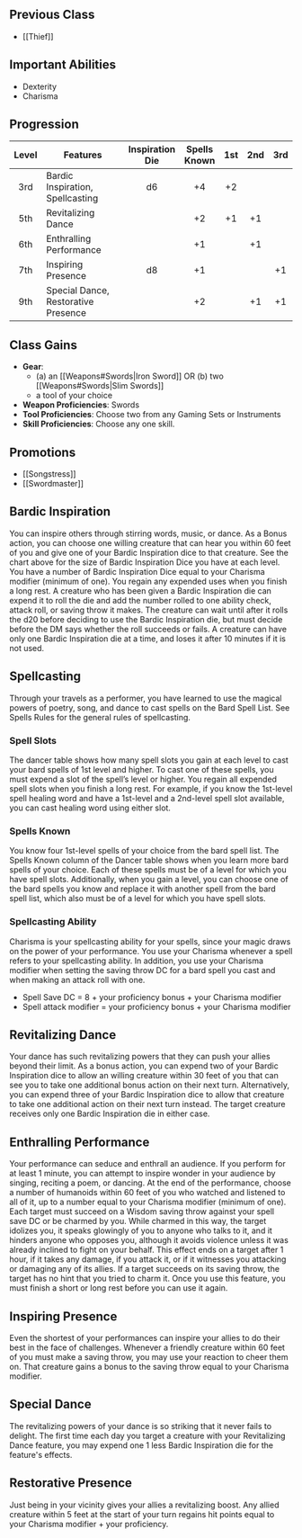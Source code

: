 ## Previous Class
- [[Thief]]
## Important Abilities
- Dexterity
- Charisma
## Progression
| Level | Features                            | Inspiration<br>Die | Spells<br>Known | 1st | 2nd | 3rd |
| :---: | ----------------------------------- | :----------------: | :-------------: | :-: | :-: | :-: |
|  3rd  | Bardic Inspiration, Spellcasting    |         d6         |       +4        | +2  |     |     |
|  5th  | Revitalizing Dance                  |                    |       +2        | +1  | +1  |     |
|  6th  | Enthralling Performance             |                    |       +1        |     | +1  |     |
|  7th  | Inspiring Presence                  |         d8         |       +1        |     |     | +1  |
|  9th  | Special Dance, Restorative Presence |                    |       +2        |     | +1  | +1  |
## Class Gains
- **Gear**: 
    - (a) an [[Weapons#Swords|Iron Sword]] OR (b) two [[Weapons#Swords|Slim Swords]]
    - a tool of your choice
- **Weapon Proficiencies**: Swords
- **Tool Proficiencies**: Choose two from any Gaming Sets or Instruments
- **Skill Proficiencies**: Choose any one skill.
## Promotions
- [[Songstress]]
- [[Swordmaster]]
## Bardic Inspiration
You can inspire others through stirring words, music, or dance.
As a Bonus action, you can choose one willing creature that can hear you within 60 feet of you and give one of your Bardic Inspiration dice to that creature.
See the chart above for the size of Bardic Inspiration Dice you have at each level. You have a number of Bardic Inspiration Dice equal to your Charisma modifier (minimum of one). You regain any expended uses when you finish a long rest.
A creature who has been given a Bardic Inspiration die can expend it to roll the die and add the number rolled to one ability check, attack roll, or saving throw it makes. The creature can wait until after it rolls the d20 before deciding to use the Bardic Inspiration die, but must decide before the
DM says whether the roll succeeds or fails. A creature can have only one Bardic Inspiration die at a time, and loses it after 10 minutes if it is not used.
## Spellcasting
Through your travels as a performer, you have learned to use the magical powers of poetry, song, and dance to cast spells on the Bard Spell List. See Spells Rules for the general rules of spellcasting.
### Spell Slots
The dancer table shows how many spell slots you gain at each level to cast your bard spells of 1st level and higher. To cast one of these spells, you must expend a slot of the spell’s
level or higher. You regain all expended spell slots when you finish a long rest.
For example, if you know the 1st-level spell healing word and have a 1st-level and a 2nd-level spell slot available, you can cast healing word using either slot.
### Spells Known
You know four 1st-level spells of your choice from the bard spell list.
The Spells Known column of the Dancer table shows when you learn more bard spells of your choice. Each of these spells must be of a level for which you have spell slots.
Additionally, when you gain a level, you can choose one of the bard spells you know and replace it with another spell from the bard spell list, which also must be of a level for which you have spell slots.
### Spellcasting Ability
Charisma is your spellcasting ability for your spells, since your magic draws on the power of your performance.
You use your Charisma whenever a spell refers to your spellcasting ability. In addition, you use your Charisma modifier when setting the saving throw DC for a bard spell you cast and when making an attack roll with one.
- Spell Save DC  =  8 + your proficiency bonus + your Charisma modifier
- Spell attack modifier  =  your proficiency bonus + your Charisma modifier
## Revitalizing Dance
Your dance has such revitalizing powers that they can push your allies beyond their limit.
As a bonus action, you can expend two of your Bardic Inspiration dice to allow an willing creature within 30 feet of you that can see you to take one additional bonus action on their next turn.
Alternatively, you can expend three of your Bardic Inspiration dice to allow that creature to take one additional action on their next turn instead.
The target creature receives only one Bardic Inspiration die in either case.
## Enthralling Performance
Your performance can seduce and enthrall an audience.
If you perform for at least 1 minute, you can attempt to inspire wonder in your audience by singing, reciting a poem, or dancing. At the end of the performance, choose a number of humanoids within 60 feet of you who watched and listened to all of it, up to a number equal to your Charisma modifier (minimum of one). Each target must succeed on a Wisdom saving throw against your spell save DC or be charmed by you. 
While charmed in this way, the target idolizes you, it speaks glowingly of you to anyone who talks to it, and it hinders anyone who opposes you, although it avoids violence unless it was already inclined to fight on your behalf. This effect ends on a target after 1 hour, if it takes any damage, if you attack it, or if it witnesses you attacking or damaging any of its allies.
If a target succeeds on its saving throw, the target has no hint that you tried to charm it.
Once you use this feature, you must finish a short or long rest before you can use it again.
## Inspiring Presence
Even the shortest of your performances can inspire your allies to do their best in the face of challenges.
Whenever a friendly creature within 60 feet of you must make a saving throw, you may use your reaction to cheer them on. That creature gains a bonus to the saving throw equal to your Charisma modifier.
## Special Dance
The revitalizing powers of your dance is so striking that it never fails to delight.
The first time each day you target a creature with your Revitalizing Dance feature, you may expend one 1 less Bardic Inspiration die for the feature's effects.
## Restorative Presence
Just being in your vicinity gives your allies a revitalizing boost.
Any allied creature within 5 feet at the start of your turn regains hit points equal to your Charisma modifier + your proficiency.